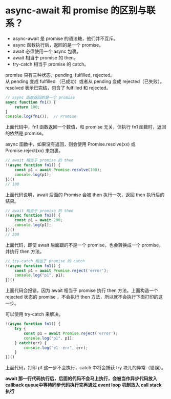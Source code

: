 # async-await 和 promise 的区别与联系？

- async-await 是 promise 的语法糖，他们并不互斥。
- async 函数执行后，返回的是一个 promise。
- await 必须使用一个 async 包裹。
- await 相当于 promise 的 then。
- try-catch 相当于 promise 的 catch。

promise 只有三种状态，pending, fulfilled, rejected。  
从 pending 变成 fulfilled （已成功）或者从 pending 变成 rejected（已失败）。  
resolved 表示已完结，包含了 fulfilled 和 rejected。

```javascript
// async 函数返回的是一个 promise
async function fn1() {
    return 100;
}
console.log(fn1());  // Promise
```

上面代码中，fn1 函数返回一个数值，和 promise 无关，但执行 fn1 函数时，返回的依然是 promise。

async 函数中，如果没有返回，则会使用 Promise.resolve(xx) 或 Promise.reject(xx) 来包裹。

```javascript
// await 相当于 promise 的 then
!(async function fn1() {
    const p1 = await Promise.resolve(100);
    console.log(p1);
})()
// 100
```

上面代码说明，await 后面的 Promise 会被 then 执行一次，返回 then 执行后的结果。

```javascript
// await 相当于 promise 的 then
!(async function fn1() {
    const p1 = await 200;
    console.log(p1);
})()
// 200
```

上面代码，即使 await 后面跟的不是一个 promise，也会转换成一个 promise，并执行 then 方法。

```javascript
// try-catch 相当于 promise 的 catch
!(async function fn1() {
    const p1 = await Promise.reject('error');
    console.log("p1", p1);
})()
```

上面代码会报错，因为 await 相当于 promise 执行 then 方法。上面构造一个 rejected 状态的 promise ，不会执行 then 方法，所以就不会执行下面打印的这一步。

可以使用 try-catch 来解决。

```javascript
!(async function fn1() {
    try {
        const p1 = await Promise.reject('error');
        console.log("p1", p1);
    } catch(err) {
        console.log("p1--err", err);
    }
})()
```

上面代码，打印 p1 这一步不会执行，catch 中将会捕获 try 块儿的异常（错误）。

**await 那一行代码执行后，后面的代码不会马上执行，会被当作异步代码放入 callback queue中等待同步代码执行完再通过 event loop 机制放入 call stack 执行**